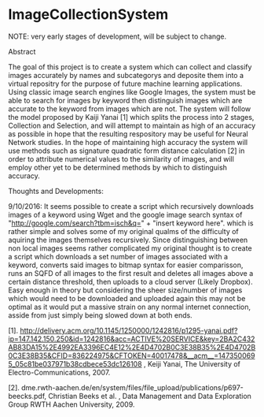 # ImageCollectionSystem

NOTE: very early stages of development, will be subject to change.

Abstract

The goal of this project is to create a system which can collect and classify images accurately by names and subcategorys and deposite them into a virtual repositry for the purpose of future machine learning applications. Using classic image search engines like Google Images, the system must be able to search for images by keyword then distinguish images which are accurate to the keyword from images which are not. The system will follow the model proposed by Kaiji Yanai [1] which splits the process into 2 stages, Collection and Selection, and will attempt to maintain as high of an accuracy as possible in hope that the resulting respository may be useful for Neural Network studies. In the hope of maintaining high accuracy the system will use methods such as signature quadratic form distance calculation [2] in order to attribute numerical values to the similarity of images, and will employ other yet to be determined methods by which to distinguish accuracy. 

Thoughts and Developments:

9/10/2016: It seems possible to create a script which recursively downloads images of a keyword using Wget and the google image search syntax of "http://google.com/search?tbm=isch&q=" + "insert keyword here". which is rather simple and solves some of my original qualms of the difficulty of aquiring the images themselves recursively. Since distinguishing between non local images seems rather complicated my original thought is to create a script which downloads a set number of images associated with a keyword, converts said images to bitmap syntax for easier comparisson, runs an SQFD of all images to the first result and deletes all images above a certain distance threshold, then uploads to a cloud server (Likely Dropbox). Easy enough in theory but considering the sheer size/number of images which would need to be downloaded and uploaded again this may not be optimal as it would put a massive strain on any normal internet connection, asside from just simply being slowed down at both ends.  

[1]. http://delivery.acm.org/10.1145/1250000/1242816/p1295-yanai.pdf?ip=147.142.150.250&id=1242816&acc=ACTIVE%20SERVICE&key=2BA2C432AB83DA15%2E4992EA3396EC4E12%2E4D4702B0C3E38B35%2E4D4702B0C3E38B35&CFID=836224975&CFTOKEN=40017478&__acm__=1473500695_05c81be037971b38cdbece53dc126108 , Keiji Yanai, The University of Electro-Communications, 2007.

[2]. dme.rwth-aachen.de/en/system/files/file_upload/publications/p697-beecks.pdf, Christian Beeks et al. , Data Management and Data
Exploration Group RWTH Aachen University, 2009.
